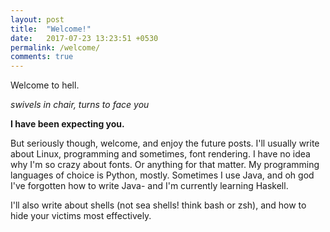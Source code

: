 ```yaml
---
layout: post
title:  "Welcome!"
date:   2017-07-23 13:23:51 +0530
permalink: /welcome/
comments: true
---
```

Welcome to hell.

*swivels in chair, turns to face you*

**I have been expecting you.**

But seriously though, welcome, and enjoy the future posts.
I'll usually write about Linux, programming and sometimes, font rendering. I have no idea why I'm so crazy about fonts. Or anything for that matter.
My programming languages of choice is Python, mostly. Sometimes I use Java, and oh god I've forgotten how to write Java- and I'm currently learning Haskell.

I'll also write about shells (not sea shells! think bash or zsh), and how to hide your victims most effectively.
